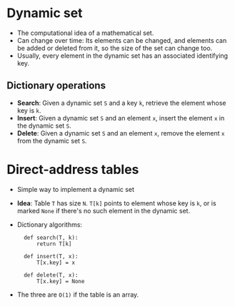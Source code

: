 # Dynamic set

* The computational idea of a mathematical set.
* Can change over time: Its elements can be changed, and elements can be added
  or deleted from it, so the size of the set can change too.
* Usually, every element in the dynamic set has an associated identifying key.

## Dictionary operations

* **Search**: Given a dynamic set `S` and a key `k`, retrieve the element
  whose key is `k`.
* **Insert**: Given a dynamic set `S` and an element `x`, insert the element
  `x` in the dynamic set `S`.
* **Delete**: Given a dynamic set `S` and an element `x`, remove the element
  `x` from the dynamic set `S`.

# Direct-address tables

* Simple way to implement a dynamic set
* **Idea**: Table `T` has size `N`. `T[k]` points to element whose key is `k`,
  or is marked `None` if there's no such element in the dynamic set.
* Dictionary algorithms:

        def search(T, k):
            return T[k]

        def insert(T, x):
            T[x.key] = x

        def delete(T, x):
            T[x.key] = None

* The three are `O(1)` if the table is an array.
